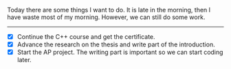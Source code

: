 Today there are some things I want to do. It is late in the morning, then I have waste most of my morning. However, we can still do some work. 
***
- [x] Continue the C++ course and get the certificate. 
- [x] Advance the research on the thesis and write part of the introduction. 
- [x] Start the AP project. The writing part is important so we can start coding later.  